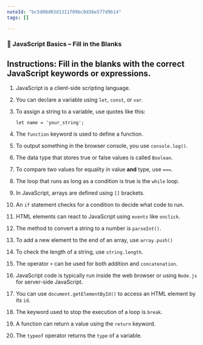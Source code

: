 ```yaml
---
noteId: "bc5d00d03d1311f09bc0d36e577d9b14"
tags: []

---
```


### 🧠 JavaScript Basics – Fill in the Blanks

**Instructions:** Fill in the blanks with the correct JavaScript keywords or expressions.
------------------------------------------------------------------------------------------------------------

1. JavaScript is a client-side scripting language.
2. You can declare a variable using `let`, `const`, or `var`.
3. To assign a string to a variable, use quotes like this:
    
    `let name = 'your_string';`
    
4. The `function` keyword is used to define a function.
5. To output something in the browser console, you use `console.log()`.
6. The data type that stores true or false values is called `Boolean`.
7. To compare two values for equality in value **and** type, use `===`.
8. The loop that runs as long as a condition is true is the `while` loop.
9. In JavaScript, arrays are defined using `[]` brackets.
10. An `if` statement checks for a condition to decide what code to run.
11. HTML elements can react to JavaScript using `events` like `onclick`.
12. The method to convert a string to a number is `parseInt()`.
13. To add a new element to the end of an array, use `array.push()`
14. To check the length of a string, use `string.length`.
15. The operator `+` can be used for both addition and `concatenation`.
16. JavaScript code is typically run inside the web browser or using `Node.js` for server-side JavaScript.
17. You can use `document.getElementById()` to access an HTML element by its `id`.
18. The keyword used to stop the execution of a loop is `break`.
19. A function can return a value using the `return` keyword.
20. The `typeof` operator returns the `type` of a variable.
